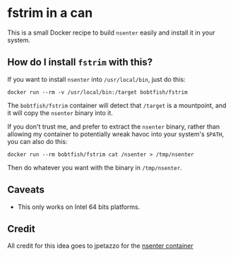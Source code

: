 # fstrim in a can

This is a small Docker recipe to build `nsenter` easily and install it in your
system.


## How do I install `fstrim` with this?

If you want to install `nsenter` into `/usr/local/bin`, just do this:

    docker run --rm -v /usr/local/bin:/target bobtfish/fstrim

The `bobtfish/fstrim` container will detect that `/target` is a
mountpoint, and it will copy the `nsenter` binary into it.

If you don't trust me, and prefer to extract the `nsenter` binary,
rather than allowing my container to potentially wreak havoc into
your system's `$PATH`, you can also do this:

    docker run --rm bobtfish/fstrim cat /nsenter > /tmp/nsenter

Then do whatever you want with the binary in `/tmp/nsenter`.


## Caveats

- This only works on Intel 64 bits platforms.

## Credit

All credit for this idea goes to jpetazzo for the [nsenter container](https://github.com/jpetazzo/nsenter)

